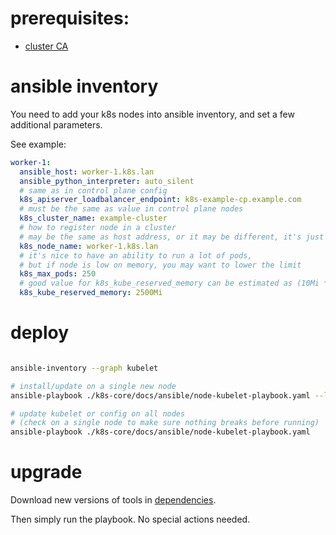 
# prerequisites:

- [cluster CA](./control-plane-ca.md)

# ansible inventory

You need to add your k8s nodes into ansible inventory,
and set a few additional parameters.

See example:

```yaml
worker-1:
  ansible_host: worker-1.k8s.lan
  ansible_python_interpreter: auto_silent
  # same as in control plane config
  k8s_apiserver_loadbalancer_endpoint: k8s-example-cp.example.com
  # must be the same as value in control plane nodes
  k8s_cluster_name: example-cluster
  # how to register node in a cluster
  # may be the same as host address, or it may be different, it's just a matter of preference
  k8s_node_name: worker-1.k8s.lan
  # it's nice to have an ability to run a lot of pods,
  # but if node is low on memory, you may want to lower the limit
  k8s_max_pods: 250
  # good value for k8s_kube_reserved_memory can be estimated as (10Mi * max_pods)
  k8s_kube_reserved_memory: 2500Mi
```

# deploy

```bash

ansible-inventory --graph kubelet

# install/update on a single new node
ansible-playbook ./k8s-core/docs/ansible/node-kubelet-playbook.yaml --limit worker-1

# update kubelet or config on all nodes
# (check on a single node to make sure nothing breaks before running)
ansible-playbook ./k8s-core/docs/ansible/node-kubelet-playbook.yaml

```

# upgrade

Download new versions of tools in [dependencies](./node-dependencies.md).

Then simply run the playbook. No special actions needed.
